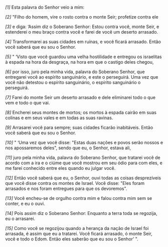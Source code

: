 *[1]* Esta palavra do Senhor veio a mim:

*[2]* "Filho do homem, vire o rosto contra o monte Seir; profetize contra ele

*[3]* e diga: ‘Assim diz o Soberano Senhor: Estou contra você, monte Seir, e estenderei o meu braço contra você e farei de você um deserto arrasado.

*[4]* Transformarei as suas cidades em ruínas, e você ficará arrasado. Então você saberá que eu sou o Senhor.

*[5]* " ‘Visto que você guardou uma velha hostilidade e entregou os israelitas à espada na hora da desgraça, na hora em que o castigo deles chegou,

*[6]* por isso, juro pela minha vida, palavra do Soberano Senhor, que entregarei você ao espírito sanguinário, e este o perseguirá. Uma vez que você não detestou o espírito sanguinário, o espírito sanguinário o perseguirá.

*[7]* Farei do monte Seir um deserto arrasado e dele eliminarei todo o que vem e todo o que vai.

*[8]* Encherei seus montes de mortos; os mortos à espada cairão em suas colinas e em seus vales e em todas as suas ravinas.

*[9]* Arrasarei você para sempre; suas cidades ficarão inabitáveis. Então você saberá que eu sou o Senhor.

*[10]* " ‘Uma vez que você disse: "Estas duas nações e povos serão nossos e nos apossaremos deles", sendo que eu, o Senhor, estava ali,

*[11]* juro pela minha vida, palavra do Soberano Senhor, que tratarei você de acordo com a ira e o ciúme que você mostrou em seu ódio para com eles, e me farei conhecido entre eles quando eu julgar você.

*[12]* Então você saberá que eu, o Senhor, ouvi todas as coisas desprezíveis que você disse contra os montes de Israel. Você disse: "Eles foram arrasados e nos foram entregues para que os devoremos".

*[13]* Você encheu-se de orgulho contra mim e falou contra mim sem se conter, e eu o ouvi.

*[14]* Pois assim diz o Soberano Senhor: Enquanto a terra toda se regozija, eu o arrasarei.

*[15]* Como você se regozijou quando a herança da nação de Israel foi arrasada, é assim que eu a tratarei. Você ficará arrasado, ó monte Seir, você e todo o Edom. Então eles saberão que eu sou o Senhor’ ".

